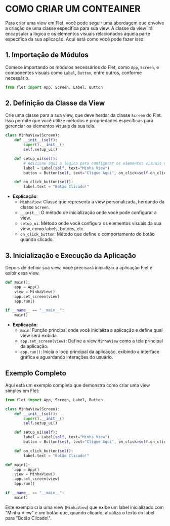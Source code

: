 # COMO CRIAR UM CONTEAINER
Para criar uma view em Flet, você pode seguir uma abordagem que envolve a criação de uma classe específica para sua view. A classe da view irá encapsular a lógica e os elementos visuais relacionados àquela parte específica da sua aplicação. Aqui está como você pode fazer isso:

## 1. Importação de Módulos
Comece importando os módulos necessários do Flet, como `App`, `Screen`, e componentes visuais como `Label`, `Button`, entre outros, conforme necessário.

```python
from flet import App, Screen, Label, Button
```

## 2. Definição da Classe da View
Crie uma classe para a sua view, que deve herdar da classe `Screen` do Flet. Isso permite que você utilize métodos e propriedades específicas para gerenciar os elementos visuais da sua tela.

```python
class MinhaView(Screen):
    def __init__(self):
        super().__init__()
        self.setup_ui()

    def setup_ui(self):
        # Adicione aqui a lógica para configurar os elementos visuais da sua view
        label = Label(self, text="Minha View")
        button = Button(self, text="Clique Aqui", on_click=self.on_click_button)

    def on_click_button(self):
        label.text = "Botão Clicado!"
```

- **Explicação**:
  - `MinhaView`: Classe que representa a view personalizada, herdando da classe `Screen`.
  - `__init__`: O método de inicialização onde você pode configurar a view.
  - `setup_ui`: Método onde você configura os elementos visuais da sua view, como labels, botões, etc.
  - `on_click_button`: Método que define o comportamento do botão quando clicado.

## 3. Inicialização e Execução da Aplicação
Depois de definir sua view, você precisará inicializar a aplicação Flet e exibir essa view.

```python
def main():
    app = App()
    view = MinhaView()
    app.set_screen(view)
    app.run()

if __name__ == "__main__":
    main()
```

- **Explicação**:
  - `main`: Função principal onde você inicializa a aplicação e define qual view será exibida.
  - `app.set_screen(view)`: Define a view `MinhaView` como a tela principal da aplicação.
  - `app.run()`: Inicia o loop principal da aplicação, exibindo a interface gráfica e aguardando interações do usuário.

## Exemplo Completo
Aqui está um exemplo completo que demonstra como criar uma view simples em Flet:

```python
from flet import App, Screen, Label, Button

class MinhaView(Screen):
    def __init__(self):
        super().__init__()
        self.setup_ui()

    def setup_ui(self):
        label = Label(self, text="Minha View")
        button = Button(self, text="Clique Aqui", on_click=self.on_click_button)

    def on_click_button(self):
        label.text = "Botão Clicado!"

def main():
    app = App()
    view = MinhaView()
    app.set_screen(view)
    app.run()

if __name__ == "__main__":
    main()
```

Este exemplo cria uma view (`MinhaView`) que exibe um label inicializado com "Minha View" e um botão que, quando clicado, atualiza o texto do label para "Botão Clicado!".